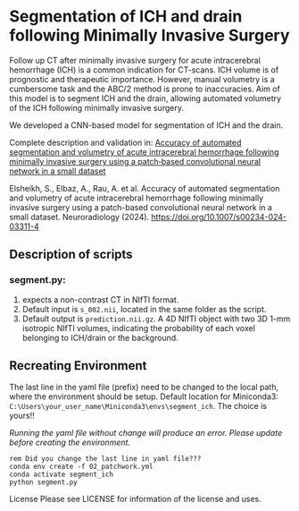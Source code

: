 # Segmentation of ICH and drain following Minimally Invasive Surgery

Follow up CT after minimally invasive surgery for acute intracerebral hemorrhage (ICH) is a common indication for CT-scans. ICH volume is of prognostic and therapeutic importance. However, manual volumetry is a cumbersome task and the ABC/2 method is prone to inaccuracies. Aim of this model is to segment ICH and the drain, allowing automated volumetry of the ICH following minimally invasive surgery.

We developed a CNN-based model for segmentation of ICH and the drain. 

Complete description and validation in: [Accuracy of automated segmentation and volumetry of acute intracerebral hemorrhage following minimally invasive surgery using a patch‑based convolutional neural network in a small dataset](https://rdcu.be/dyUGM)

Elsheikh, S., Elbaz, A., Rau, A. et al. Accuracy of automated segmentation and volumetry of acute intracerebral hemorrhage following minimally invasive surgery using a patch-based convolutional neural network in a small dataset. Neuroradiology (2024). https://doi.org/10.1007/s00234-024-03311-4



## Description of scripts
### segment.py:
1. expects a non-contrast CT in NIfTI format.
2. Default input is `s_002.nii`, located in the same folder as the script. 
3. Default output is `prediction.nii.gz`. A 4D NIfTI object with two 3D 1-mm isotropic NIfTI volumes, indicating the probability of each voxel belonging to ICH/drain or the background.

 
## Recreating Environment
The last line in the yaml file (prefix) need to be changed to the local path, where the environment should be setup. Default location for Miniconda3: `C:\Users\your_user_name\Miniconda3\envs\segment_ich`. The choice is yours!!

*Running the yaml file without change will produce an error. Please update before creating the environment.*

```
rem Did you change the last line in yaml file???
conda env create -f 02_patchwork.yml
conda activate segment_ich
python segment.py
```

License
Please see LICENSE for information of the license and uses.
